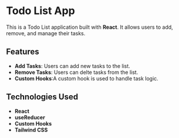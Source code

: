 # Todo List App
This is a Todo List application built with **React**. It allows users to add, remove, and manage their tasks.

## Features

- **Add Tasks**: Users can add new tasks to the list.
- **Remove Tasks**: Users can delte tasks from the list.
- **Custom Hooks**:A custom hook is used to handle task logic.

## Technologies Used

- **React**
- **useReducer**
- **Custom Hooks**
- **Tailwind CSS**
